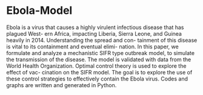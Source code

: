 # Ebola-Model
Ebola is a virus that causes a highly virulent infectious disease that has plagued West- ern Africa, impacting Liberia, Sierra Leone, and Guinea heavily in 2014. Understanding the spread and con- tainment of this disease is vital to its containment and eventual elimi- nation. In this paper, we formulate and analyze a mechanistic SIFR type outbreak model, to simulate the transmission of the disease. The model is validated with data from the World Health Organization. Optimal control theory is used to explore the effect of vac- cination on the SIFR model. The goal is to explore the use of these control strategies to effectively contain the Ebola virus. Codes and graphs are written and generated in Python.
